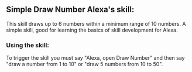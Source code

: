 ## Simple Draw Number Alexa's skill:
This skill draws up to 6 numbers within a minimum range of 10 numbers.
A simple skill, good for learning the basics of skill development for Alexa.

### Using the skill:
To trigger the skill you must say "Alexa, open Draw Number" and then say "draw a number from 1 to 10" or "draw 5 numbers from 10 to 50".